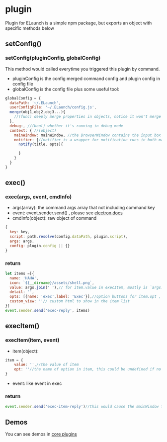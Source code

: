 # plugin

Plugin for ELaunch is a simple npm package, but exports an object with specific methods below

## setConfig()
### setConfig(pluginConfig, globalConfig)
This method would called everytime you triggered this plugin by command.
* pluginConfig is the config merged command config and plugin config in config file
* globalConfig is the config file plus some useful tool:
```js
globalConfig = {
  dataPath: '~/.ELaunch',
  userConfigFile: '~/.ELaunch/config.js',
  merge(obj1,obj2,obj3...){
    //(func) deeply merge properties in objects, notice it won't merge array
  },
  debug:, //(bool) whether it's running in debug mode
  context: { //(object)
    mainWindow: mainWindow, //the BrowserWindow contains the input box
    notifier: {//notifier is a wrapper for notification runs in both main process and renderer process, it has only one method is `notify(title, options)`, please see [html5 notification](http://devdocs.io/dom/notification)
      notify(title, opts){

      }
    }
  }
}
```

## exec()
### exec(args, event, cmdInfo)

* args(array): the command args array that not including command key
* event: event.sender.send() , please see [electron docs](http://electron.atom.io/docs/api/ipc-main/#sending-messages)
* cmdInfo(object): raw object of command
```js
{
  key: key,
  script: path.resolve(config.dataPath, plugin.script),
  args: args,
  config: plugin.config || {}
}
```

### return
```js
let items =[{
  name: 'HAHA',
  icon: `${__dirname}/assets/shell.png`,
  value: args.join(' '),// for item.value in execItem, mostly is `args.join(' ')`
  detail: '',
  opts: [{name: 'exec',label: 'Exec'}],//option buttons for item.opt , the first is default
  custom_view: ''// custom html to show in the item list
}]
event.sender.send('exec-reply', items)
```

## execItem()
### execItem(item, event)

* item(object):
```js
item = {
    value: '',//the value of item
    opt: ''//the name of option in item, this could be undefined if no opts in reply of exec method
}
```
* event: like event in exec

### return
```js
event.sender.send('exec-item-reply')//this would cause the mainWindow to hide
```

## Demos
 You can see demos in [core plugins](../plugins)
